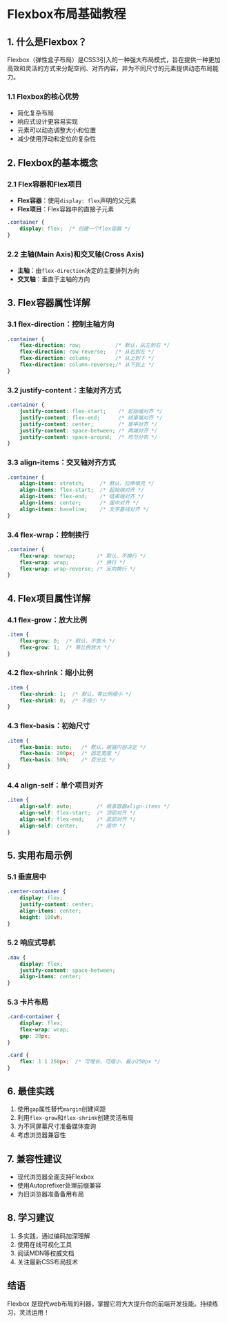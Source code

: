 # Flexbox布局基础教程

## 1. 什么是Flexbox？

Flexbox（弹性盒子布局）是CSS3引入的一种强大布局模式，旨在提供一种更加高效和灵活的方式来分配空间、对齐内容，并为不同尺寸的元素提供动态布局能力。

### 1.1 Flexbox的核心优势
- 简化复杂布局
- 响应式设计更容易实现
- 元素可以动态调整大小和位置
- 减少使用浮动和定位的复杂性

## 2. Flexbox的基本概念

### 2.1 Flex容器和Flex项目
- **Flex容器**：使用`display: flex`声明的父元素
- **Flex项目**：Flex容器中的直接子元素

```css
.container {
    display: flex;  /* 创建一个flex容器 */
}
```

### 2.2 主轴(Main Axis)和交叉轴(Cross Axis)
- **主轴**：由`flex-direction`决定的主要排列方向
- **交叉轴**：垂直于主轴的方向

## 3. Flex容器属性详解

### 3.1 flex-direction：控制主轴方向
```css
.container {
    flex-direction: row;           /* 默认，从左到右 */
    flex-direction: row-reverse;   /* 从右到左 */
    flex-direction: column;        /* 从上到下 */
    flex-direction: column-reverse;/* 从下到上 */
}
```

### 3.2 justify-content：主轴对齐方式
```css
.container {
    justify-content: flex-start;    /* 起始端对齐 */
    justify-content: flex-end;      /* 结束端对齐 */
    justify-content: center;        /* 居中对齐 */
    justify-content: space-between; /* 两端对齐 */
    justify-content: space-around;  /* 均匀分布 */
}
```

### 3.3 align-items：交叉轴对齐方式
```css
.container {
    align-items: stretch;     /* 默认，拉伸填充 */
    align-items: flex-start;  /* 起始端对齐 */
    align-items: flex-end;    /* 结束端对齐 */
    align-items: center;      /* 居中对齐 */
    align-items: baseline;    /* 文字基线对齐 */
}
```

### 3.4 flex-wrap：控制换行
```css
.container {
    flex-wrap: nowrap;       /* 默认，不换行 */
    flex-wrap: wrap;         /* 换行 */
    flex-wrap: wrap-reverse; /* 反向换行 */
}
```

## 4. Flex项目属性详解

### 4.1 flex-grow：放大比例
```css
.item {
    flex-grow: 0;  /* 默认，不放大 */
    flex-grow: 1;  /* 等比例放大 */
}
```

### 4.2 flex-shrink：缩小比例
```css
.item {
    flex-shrink: 1;  /* 默认，等比例缩小 */
    flex-shrink: 0;  /* 不缩小 */
}
```

### 4.3 flex-basis：初始尺寸
```css
.item {
    flex-basis: auto;   /* 默认，根据内容决定 */
    flex-basis: 200px;  /* 固定宽度 */
    flex-basis: 50%;    /* 百分比 */
}
```

### 4.4 align-self：单个项目对齐
```css
.item {
    align-self: auto;        /* 继承容器align-items */
    align-self: flex-start;  /* 顶部对齐 */
    align-self: flex-end;    /* 底部对齐 */
    align-self: center;      /* 居中 */
}
```

## 5. 实用布局示例

### 5.1 垂直居中
```css
.center-container {
    display: flex;
    justify-content: center;
    align-items: center;
    height: 100vh;
}
```

### 5.2 响应式导航
```css
.nav {
    display: flex;
    justify-content: space-between;
    align-items: center;
}
```

### 5.3 卡片布局
```css
.card-container {
    display: flex;
    flex-wrap: wrap;
    gap: 20px;
}

.card {
    flex: 1 1 250px;  /* 可增长、可缩小，最小250px */
}
```

## 6. 最佳实践

1. 使用`gap`属性替代`margin`创建间距
2. 利用`flex-grow`和`flex-shrink`创建灵活布局
3. 为不同屏幕尺寸准备媒体查询
4. 考虑浏览器兼容性

## 7. 兼容性建议

- 现代浏览器全面支持Flexbox
- 使用Autoprefixer处理前缀兼容
- 为旧浏览器准备备用布局

## 8. 学习建议

1. 多实践，通过编码加深理解
2. 使用在线可视化工具
3. 阅读MDN等权威文档
4. 关注最新CSS布局技术

## 结语

Flexbox 是现代web布局的利器，掌握它将大大提升你的前端开发技能。持续练习，灵活运用！